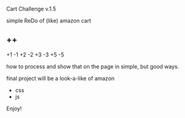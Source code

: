 Cart Challenge v.1.5

simple ReDo of (like) amazon cart

++
--
+1
-1
+2
-2
+3
-3
+5
-5

how to process and show that on the page in simple, but good ways.

final project will be a look-a-like of amazon
- css
- js

Enjoy!
